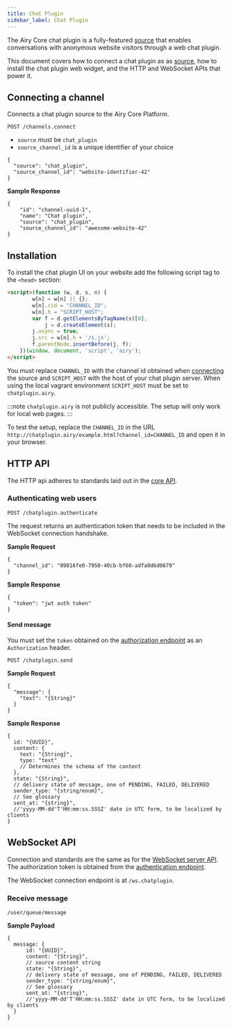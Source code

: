 ```yaml
---
title: Chat Plugin
sidebar_label: Chat Plugin
---
```


The Airy Core chat plugin is a fully-featured [source](/glossary.md#source)
that enables conversations with anonymous website visitors through a web chat
plugin.

This document covers how to connect a chat plugin as as
[source](/glossary.md#source), how to install the chat plugin web widget, and
the HTTP and WebSocket APIs that power it.

## Connecting a channel

Connects a chat plugin source to the Airy Core Platform.

```
POST /channels.connect
```

- `source` *must* be `chat_plugin`
- `source_channel_id` is a unique identifier of your choice

```json5
{
  "source": "chat_plugin",
  "source_channel_id": "website-identifier-42"
}
```

**Sample Response**

```json5
{
	"id": "channel-uuid-1",
    "name": "Chat plugin",
    "source": "chat_plugin",
    "source_channel_id": "awesome-website-42"
}
```

## Installation

To install the chat plugin UI on your website add the following script tag to
the `<head>` section:

```html
<script>(function (w, d, s, n) {
        w[n] = w[n] || {};
        w[n].cid = "CHANNEL_ID";
        w[n].h = "SCRIPT_HOST";
        var f = d.getElementsByTagName(s)[0],
            j = d.createElement(s);
        j.async = true;
        j.src = w[n].h + '/s.js';
        f.parentNode.insertBefore(j, f);
    })(window, document, 'script', 'airy');
</script>
```

You must replace `CHANNEL_ID` with the channel id obtained when
[connecting](#connecting-a-channel) the source and `SCRIPT_HOST` with the host
of your chat plugin server. When using the local vagrant environment
`SCRIPT_HOST` must be set to `chatplugin.airy`.

:::note
`chatplugin.airy` is not publicly accessible. The setup will only work for local web pages.
:::

To test the setup, replace the `CHANNEL_ID` in the URL
`http://chatplugin.airy/example.html?channel_id=CHANNEL_ID` and open it in your
browser.

## HTTP API

The HTTP api adheres to standards laid out in the [core
API](api/http.md#introduction).

### Authenticating web users

`POST /chatplugin.authenticate`

The request returns an authentication token that needs to be included in the
WebSocket connection handshake.

**Sample Request**

```json5
{
  "channel_id": "09816fe0-7950-40cb-bf60-adfa0d6d0679"
}
```

**Sample Response**

```json5
{
  "token": "jwt auth token"
}
```

#### Send message

You must set the `token` obtained on the [authorization endpoint](#authenticating-web-users) as an `Authorization`
header.

`POST /chatplugin.send`

**Sample Request**

```json5
{
  "message": {
    "text": "{String}"
  }
}
```

**Sample Response**

```json5
{
  id: "{UUID}",
  content: {
    text: "{String}",
    type: "text"
    // Determines the schema of the content
  },
  state: "{String}",
  // delivery state of message, one of PENDING, FAILED, DELIVERED
  sender_type: "{string/enum}",
  // See glossary
  sent_at: "{string}",
  //'yyyy-MM-dd'T'HH:mm:ss.SSSZ' date in UTC form, to be localized by clients
}
```

## WebSocket API

Connection and standards are the same as for the [WebSocket server
API](api/websocket.md). The authorization token is obtained from the
[authentication endpoint](#authenticating-web-users).

The WebSocket connection endpoint is at `/ws.chatplugin`.

### Receive message

`/user/queue/message`

**Sample Payload**

```json5
{
  message: {
      id: "{UUID}",
      content: "{String}",
      // source content string
      state: "{String}",
      // delivery state of message, one of PENDING, FAILED, DELIVERED
      sender_type: "{string/enum}",
      // See glossary
      sent_at: "{string}",
      //'yyyy-MM-dd'T'HH:mm:ss.SSSZ' date in UTC form, to be localized by clients
  }
}
```
